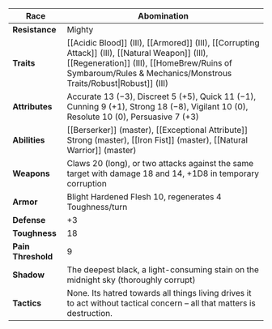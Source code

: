 
| **Race**           | Abomination                                                                                                                                                                                                       |
| ------------------ | ----------------------------------------------------------------------------------------------------------------------------------------------------------------------------------------------------------------- |
| **Resistance**     | Mighty                                                                                                                                                                                                            |
| **Traits**         | [[Acidic Blood]] (III), [[Armored]] (III), [[Corrupting Attack]] (III), [[Natural Weapon]] (III), [[Regeneration]] (III), [[HomeBrew/Ruins of Symbaroum/Rules & Mechanics/Monstrous Traits/Robust\|Robust]] (III) |
| **Attributes**     | Accurate 13 (−3), Discreet 5 (+5), Quick 11 (−1), Cunning 9 (+1), Strong 18 (−8), Vigilant 10 (0), Resolute 10 (0), Persuasive 7 (+3)                                                                             |
| **Abilities**      | [[Berserker]] (master), [[Exceptional Attribute]] Strong (master), [[Iron Fist]] (master), [[Natural Warrior]] (master)                                                                                           |
| **Weapons**        | Claws 20 (long), or two attacks against the same target with damage 18 and 14, +1D8 in temporary corruption                                                                                                       |
| **Armor**          | Blight Hardened Flesh 10, regenerates 4 Toughness/turn                                                                                                                                                            |
| **Defense**        | +3                                                                                                                                                                                                                |
| **Toughness**      | 18                                                                                                                                                                                                                |
| **Pain Threshold** | 9                                                                                                                                                                                                                 |
| **Shadow**         | The deepest black, a light-consuming stain on the midnight sky (thoroughly corrupt)                                                                                                                               |
| **Tactics**        | None. Its hatred towards all things living drives it to act without tactical concern – all that matters is destruction.                                                                                           |


